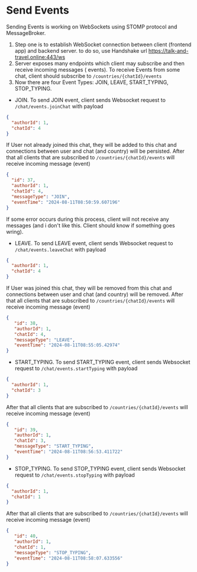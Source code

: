 # Send Events

Sending Events is working on WebSockets using STOMP protocol and MessageBroker.

1. Step one is to establish WebSocket connection between client (frontend app) and backend server.
   to do so, use Handshake url https://talk-and-travel.online:443/ws
2. Server exposes many endpoints which client may subscribe and then receive incoming messages (
   events).
   To receive Events from some chat, client should subscribe to `/countries/{chatId}/events`
3. Now there are four Event Types: JOIN, LEAVE, START_TYPING, STOP_TYPING.

- JOIN. To send JOIN event, client sends Websocket request to `/chat/events.joinChat` with payload

```json
{
  "authorId": 1,
  "chatId": 4
} 
```

If User not already joined this chat, they will be added to this chat and connections between user
and
chat (and country) will be persisted.
After that all clients that are subscribed to `/countries/{chatId}/events` will receive incoming
message (event)

```json
{
  "id": 37,
  "authorId": 1,
  "chatId": 4,
  "messageType": "JOIN",
  "eventTime": "2024-08-11T08:50:59.607196"
}
```

If some error occurs during this process, client will not receive any messages (and i don't like
this. Client should know if something goes wring).

- LEAVE. To send LEAVE event, client sends Websocket request to `/chat/events.leaveChat` with payload

```json
{
  "authorId": 1,
  "chatId": 4
} 
```

If User was joined this chat, they will be removed from this chat and connections between user
and chat (and country) will be removed.
After that all clients that are subscribed to `/countries/{chatId}/events` will receive incoming
message (event)

```json
{
   "id": 38,
   "authorId": 1,
   "chatId": 4,
   "messageType": "LEAVE",
   "eventTime": "2024-08-11T08:55:05.42974"
}
```


- START_TYPING. To send START_TYPING event, client sends Websocket request to `/chat/events.startTyping` with payload

```json
{
  "authorId": 1,
  "chatId": 3
} 
```

After that all clients that are subscribed to `/countries/{chatId}/events` will receive incoming
message (event)

```json
{
   "id": 39,
   "authorId": 1,
   "chatId": 3,
   "messageType": "START_TYPING",
   "eventTime": "2024-08-11T08:56:53.411722"
}
```


- STOP_TYPING. To send STOP_TYPING event, client sends Websocket request to `/chat/events.stopTyping` with payload

```json
{
  "authorId": 1,
  "chatId": 1
} 
```

After that all clients that are subscribed to `/countries/{chatId}/events` will receive incoming
message (event)

```json
{
   "id": 40,
   "authorId": 1,
   "chatId": 1,
   "messageType": "STOP_TYPING",
   "eventTime": "2024-08-11T08:58:07.633556"
}
```


